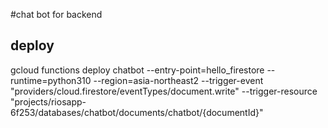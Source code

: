 #chat bot for backend

## deploy 
gcloud functions deploy chatbot --entry-point=hello_firestore --runtime=python310 --region=asia-northeast2 --trigger-event "providers/cloud.firestore/eventTypes/document.write" --trigger-resource "projects/riosapp-6f253/databases/chatbot/documents/chatbot/{documentId}"